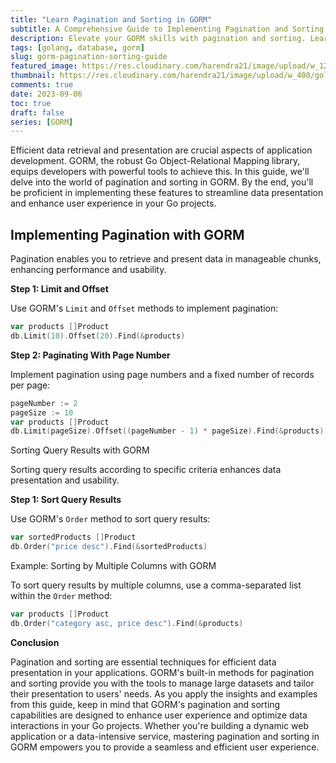 ```yaml
---
title: "Learn Pagination and Sorting in GORM"
subtitle: A Comprehensive Guide to Implementing Pagination and Sorting in GORM for Efficient Data Retrieval and Presentation
description: Elevate your GORM skills with pagination and sorting. Learn how to implement efficient data retrieval and sorting mechanisms for seamless data presentation in your Go projects.
tags: [golang, database, gorm]
slug: gorm-pagination-sorting-guide
featured_image: https://res.cloudinary.com/harendra21/image/upload/w_1200/golangwithexample/learn-gorm_yqoeio.png
thumbnail: https://res.cloudinary.com/harendra21/image/upload/w_400/golangwithexample/learn-gorm_yqoeio.png
comments: true
date: 2023-09-06
toc: true
draft: false
series: [GORM]
---
```


Efficient data retrieval and presentation are crucial aspects of application development. GORM, the robust Go Object-Relational Mapping library, equips developers with powerful tools to achieve this. In this guide, we'll delve into the world of pagination and sorting in GORM. By the end, you'll be proficient in implementing these features to streamline data presentation and enhance user experience in your Go projects.

## Implementing Pagination with GORM

Pagination enables you to retrieve and present data in manageable chunks, enhancing performance and usability.

**Step 1: Limit and Offset**

Use GORM's `Limit` and `Offset` methods to implement pagination:

```go
var products []Product
db.Limit(10).Offset(20).Find(&products)
```

**Step 2: Paginating With Page Number**

Implement pagination using page numbers and a fixed number of records per page:

```go
pageNumber := 2
pageSize := 10
var products []Product
db.Limit(pageSize).Offset((pageNumber - 1) * pageSize).Find(&products)
```

Sorting Query Results with GORM

Sorting query results according to specific criteria enhances data presentation and usability.

**Step 1: Sort Query Results**

Use GORM's `Order` method to sort query results:

```go
var sortedProducts []Product
db.Order("price desc").Find(&sortedProducts)
```

Example: Sorting by Multiple Columns with GORM

To sort query results by multiple columns, use a comma-separated list within the `Order` method:

```go
var products []Product
db.Order("category asc, price desc").Find(&products)
```

**Conclusion**

Pagination and sorting are essential techniques for efficient data presentation in your applications. GORM's built-in methods for pagination and sorting provide you with the tools to manage large datasets and tailor their presentation to users' needs. As you apply the insights and examples from this guide, keep in mind that GORM's pagination and sorting capabilities are designed to enhance user experience and optimize data interactions in your Go projects. Whether you're building a dynamic web application or a data-intensive service, mastering pagination and sorting in GORM empowers you to provide a seamless and efficient user experience.